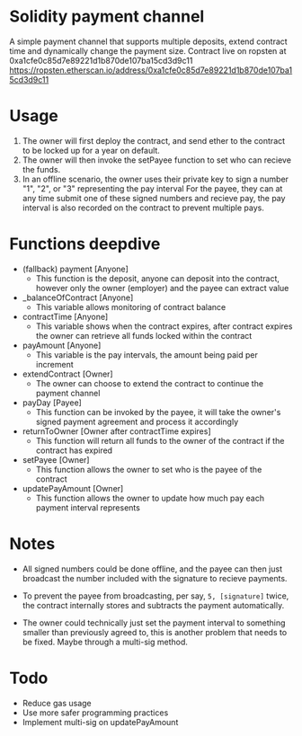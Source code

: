 # Solidity payment channel
A simple payment channel that supports multiple deposits, extend contract time and dynamically change the payment size.
Contract live on ropsten at 0xa1cfe0c85d7e89221d1b870de107ba15cd3d9c11
https://ropsten.etherscan.io/address/0xa1cfe0c85d7e89221d1b870de107ba15cd3d9c11

# Usage
1. The owner will first deploy the contract, and send ether to the contract to be locked up for a year on default.
2. The owner will then invoke the setPayee function to set who can recieve the funds.
3. In an offline scenario, the owner uses their private key to sign a number "1", "2", or "3" representing the pay interval
For the payee, they can at any time submit one of these signed numbers and recieve pay, the pay interval is also recorded on the contract to prevent multiple pays.

# Functions deepdive
* (fallback) payment [Anyone]
  * This function is the deposit, anyone can deposit into the contract, however only the owner (employer) and the payee can extract value
* _balanceOfContract [Anyone]
  * This variable allows monitoring of contract balance
* contractTime [Anyone]
  * This variable shows when the contract expires, after contract expires the owner can retrieve all funds locked within the contract
* payAmount [Anyone]
  * This variable is the pay intervals, the amount being paid per increment
* extendContract [Owner]
  * The owner can choose to extend the contract to continue the payment channel
* payDay [Payee]
  * This function can be invoked by the payee, it will take the owner's signed payment agreement and process it accordingly
* returnToOwner [Owner after contractTime expires]
  * This function will return all funds to the owner of the contract if the contract has expired
* setPayee [Owner]
  * This function allows the owner to set who is the payee of the contract
* updatePayAmount [Owner]
  * This function allows the owner to update how much pay each payment interval represents

# Notes
* All signed numbers could be done offline, and the payee can then just broadcast the number included with the signature to recieve payments.
 * To prevent the payee from broadcasting, per say, ```5, [signature]``` twice, the contract internally stores and subtracts the payment automatically.

* The owner could technically just set the payment interval to something smaller than previously agreed to, this is another problem that needs to be fixed. Maybe through a multi-sig method.

# Todo
* Reduce gas usage
* Use more safer programming practices
* Implement multi-sig on updatePayAmount
